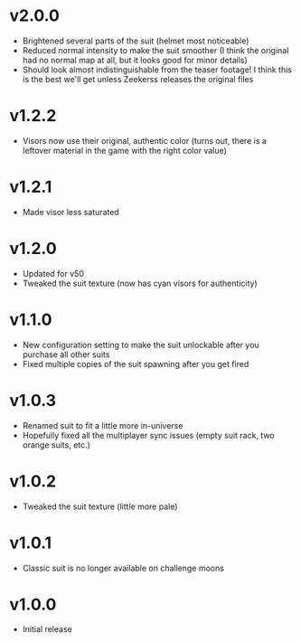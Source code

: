 # v2.0.0
- Brightened several parts of the suit (helmet most noticeable)
- Reduced normal intensity to make the suit smoother (I think the original had no normal map at all, but it looks good for minor details)
- Should look almost indistinguishable from the teaser footage! I think this is the best we'll get unless Zeekerss releases the original files
# v1.2.2
- Visors now use their original, authentic color (turns out, there is a leftover material in the game with the right color value)
# v1.2.1
- Made visor less saturated
# v1.2.0
- Updated for v50
- Tweaked the suit texture (now has cyan visors for authenticity)
# v1.1.0
- New configuration setting to make the suit unlockable after you purchase all other suits
- Fixed multiple copies of the suit spawning after you get fired
# v1.0.3
- Renamed suit to fit a little more in-universe
- Hopefully fixed all the multiplayer sync issues (empty suit rack, two orange suits, etc.)
# v1.0.2
- Tweaked the suit texture (little more pale)
# v1.0.1
- Classic suit is no longer available on challenge moons
# v1.0.0
- Initial release